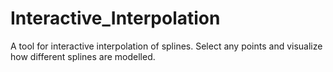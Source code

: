 # Interactive_Interpolation
A tool for interactive interpolation of splines. Select any points and visualize how different splines are modelled. 
